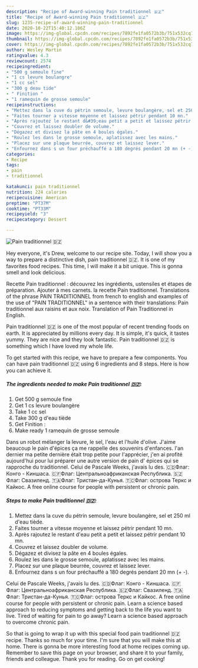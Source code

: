 ```yaml
---
description: "Recipe of Award-winning Pain traditionnel 🇩🇿"
title: "Recipe of Award-winning Pain traditionnel 🇩🇿"
slug: 1235-recipe-of-award-winning-pain-traditionnel
date: 2020-10-22T15:40:12.106Z
image: https://img-global.cpcdn.com/recipes/7892fe1fa0572b3b/751x532cq70/pain-traditionnel-🇩🇿-photo-principale-de-la-recette.jpg
thumbnail: https://img-global.cpcdn.com/recipes/7892fe1fa0572b3b/751x532cq70/pain-traditionnel-🇩🇿-photo-principale-de-la-recette.jpg
cover: https://img-global.cpcdn.com/recipes/7892fe1fa0572b3b/751x532cq70/pain-traditionnel-🇩🇿-photo-principale-de-la-recette.jpg
author: Wesley Martin
ratingvalue: 4.3
reviewcount: 2574
recipeingredient:
- "500 g semoule fine"
- "1 cs levure boulangre"
- "1 cc sel"
- "300 g deau tide"
- " Finition "
- "1 ramequin de grosse semoule"
recipeinstructions:
- "Mettez dans la cuve du pétrin semoule, levure boulangère, sel et 250 ml d&#39;eau tiède."
- "Faites tourner a vitesse moyenne et laissez pétrir pendant 10 mn."
- "Après rajoutez le restant d&#39;eau petit a petit et laissez pétrir pendant 10 mn."
- "Couvrez et laissez doubler de volume."
- "Dégazez et divisez la pâte en 4 boules égales."
- "Roulez les dans le grosse semoule, aplatissez avec les mains."
- "Placez sur une plaque beurrée, couvrez et laissez lever."
- "Enfournez dans s un four préchauffé a 180 degrés pendant 20 mn (+ -)."
categories:
- Recipe
tags:
- pain
- traditionnel

katakunci: pain traditionnel 
nutrition: 224 calories
recipecuisine: American
preptime: "PT37M"
cooktime: "PT33M"
recipeyield: "3"
recipecategory: Dessert

---
```



![Pain traditionnel 🇩🇿](https://img-global.cpcdn.com/recipes/7892fe1fa0572b3b/751x532cq70/pain-traditionnel-🇩🇿-photo-principale-de-la-recette.jpg)

Hey everyone, it's Drew, welcome to our recipe site. Today, I will show you a way to prepare a distinctive dish, pain traditionnel 🇩🇿. It is one of my favorites food recipes. This time, I will make it a bit unique. This is gonna smell and look delicious.

Recette Pain traditionnel : découvrez les ingrédients, ustensiles et étapes de préparation. Ajouter à mes carnets. la recette Pain traditionnel. Translations of the phrase PAIN TRADITIONNEL from french to english and examples of the use of &#34;PAIN TRADITIONNEL&#34; in a sentence with their translations: Pain traditionnel aux raisins et aux noix. Translation of Pain Traditionnel in English.

Pain traditionnel 🇩🇿 is one of the most popular of recent trending foods on earth. It is appreciated by millions every day. It is simple, it's quick, it tastes yummy. They are nice and they look fantastic. Pain traditionnel 🇩🇿 is something which I have loved my whole life.


To get started with this recipe, we have to prepare a few components. You can have pain traditionnel 🇩🇿 using 6 ingredients and 8 steps. Here is how you can achieve it.

<!--inarticleads1-->

##### The ingredients needed to make Pain traditionnel 🇩🇿:

1. Get 500 g semoule fine
1. Get 1 cs levure boulangère
1. Take 1 cc sel
1. Take 300 g d&#39;eau tiède
1. Get  Finition :
1. Make ready 1 ramequin de grosse semoule


Dans un robot mélanger la levure, le sel, l&#39;eau et l&#39;huile d&#39;olive. J&#39;aime beaucoup le pain d&#39;épices ça me rappelle des souvenirs d&#39;enfances. l&#39;an dernier ma petite dernière était trop petite pour l&#39;apprécier, j&#39;en ai profité aujourd&#39;hui pour lui préparer une autre version de pain d&#39; épices qui se rapproche du traditionnel. Celui de Pascale Weeks, j&#39;avais lu des. 🇨🇩Флаг: Конго - Киншаса. 🇨🇫Флаг: Центральноафриканская Республика. 🇸🇿Флаг: Свазиленд. 🇹🇦Флаг: Тристан-да-Кунья. 🇹🇨Флаг: острова Теркс и Кайкос. A free online course for people with persistent or chronic pain. 

<!--inarticleads2-->

##### Steps to make Pain traditionnel 🇩🇿:

1. Mettez dans la cuve du pétrin semoule, levure boulangère, sel et 250 ml d&#39;eau tiède.
1. Faites tourner a vitesse moyenne et laissez pétrir pendant 10 mn.
1. Après rajoutez le restant d&#39;eau petit a petit et laissez pétrir pendant 10 mn.
1. Couvrez et laissez doubler de volume.
1. Dégazez et divisez la pâte en 4 boules égales.
1. Roulez les dans le grosse semoule, aplatissez avec les mains.
1. Placez sur une plaque beurrée, couvrez et laissez lever.
1. Enfournez dans s un four préchauffé a 180 degrés pendant 20 mn (+ -).


Celui de Pascale Weeks, j&#39;avais lu des. 🇨🇩Флаг: Конго - Киншаса. 🇨🇫Флаг: Центральноафриканская Республика. 🇸🇿Флаг: Свазиленд. 🇹🇦Флаг: Тристан-да-Кунья. 🇹🇨Флаг: острова Теркс и Кайкос. A free online course for people with persistent or chronic pain. Learn a science based approach to reducing symptoms and getting back to the life you want to live. Tired of waiting for pain to go away? Learn a science based approach to overcome chronic pain. 

So that is going to wrap it up with this special food pain traditionnel 🇩🇿 recipe. Thanks so much for your time. I'm sure that you will make this at home. There is gonna be more interesting food at home recipes coming up. Remember to save this page on your browser, and share it to your family, friends and colleague. Thank you for reading. Go on get cooking!
